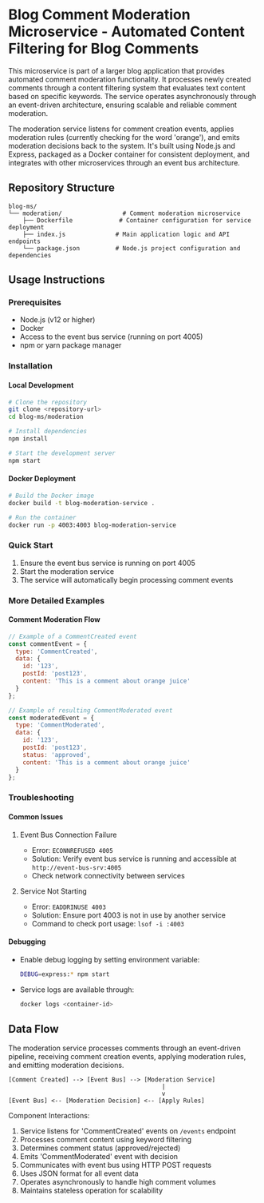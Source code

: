 # Blog Comment Moderation Microservice - Automated Content Filtering for Blog Comments

This microservice is part of a larger blog application that provides automated comment moderation functionality. It processes newly created comments through a content filtering system that evaluates text content based on specific keywords. The service operates asynchronously through an event-driven architecture, ensuring scalable and reliable comment moderation.

The moderation service listens for comment creation events, applies moderation rules (currently checking for the word 'orange'), and emits moderation decisions back to the system. It's built using Node.js and Express, packaged as a Docker container for consistent deployment, and integrates with other microservices through an event bus architecture.

## Repository Structure
```
blog-ms/
└── moderation/                 # Comment moderation microservice
    ├── Dockerfile             # Container configuration for service deployment
    ├── index.js              # Main application logic and API endpoints
    └── package.json          # Node.js project configuration and dependencies
```

## Usage Instructions
### Prerequisites
- Node.js (v12 or higher)
- Docker
- Access to the event bus service (running on port 4005)
- npm or yarn package manager

### Installation

#### Local Development
```bash
# Clone the repository
git clone <repository-url>
cd blog-ms/moderation

# Install dependencies
npm install

# Start the development server
npm start
```

#### Docker Deployment
```bash
# Build the Docker image
docker build -t blog-moderation-service .

# Run the container
docker run -p 4003:4003 blog-moderation-service
```

### Quick Start
1. Ensure the event bus service is running on port 4005
2. Start the moderation service
3. The service will automatically begin processing comment events

### More Detailed Examples

#### Comment Moderation Flow
```javascript
// Example of a CommentCreated event
const commentEvent = {
  type: 'CommentCreated',
  data: {
    id: '123',
    postId: 'post123',
    content: 'This is a comment about orange juice'
  }
};

// Example of resulting CommentModerated event
const moderatedEvent = {
  type: 'CommentModerated',
  data: {
    id: '123',
    postId: 'post123',
    status: 'approved',
    content: 'This is a comment about orange juice'
  }
};
```

### Troubleshooting

#### Common Issues
1. Event Bus Connection Failure
   - Error: `ECONNREFUSED 4005`
   - Solution: Verify event bus service is running and accessible at `http://event-bus-srv:4005`
   - Check network connectivity between services

2. Service Not Starting
   - Error: `EADDRINUSE 4003`
   - Solution: Ensure port 4003 is not in use by another service
   - Command to check port usage: `lsof -i :4003`

#### Debugging
- Enable debug logging by setting environment variable:
  ```bash
  DEBUG=express:* npm start
  ```
- Service logs are available through:
  ```bash
  docker logs <container-id>
  ```

## Data Flow
The moderation service processes comments through an event-driven pipeline, receiving comment creation events, applying moderation rules, and emitting moderation decisions.

```ascii
[Comment Created] --> [Event Bus] --> [Moderation Service]
                                           |
                                           v
[Event Bus] <-- [Moderation Decision] <-- [Apply Rules]
```

Component Interactions:
1. Service listens for 'CommentCreated' events on `/events` endpoint
2. Processes comment content using keyword filtering
3. Determines comment status (approved/rejected)
4. Emits 'CommentModerated' event with decision
5. Communicates with event bus using HTTP POST requests
6. Uses JSON format for all event data
7. Operates asynchronously to handle high comment volumes
8. Maintains stateless operation for scalability